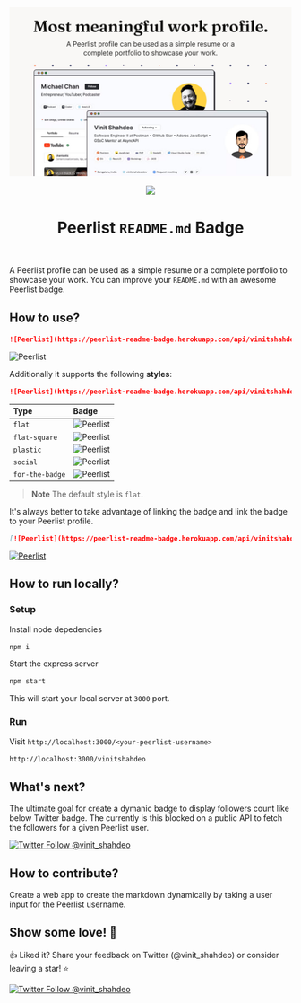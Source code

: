 ![](./public/images/peerlist-cover.jpg)

<div align="center">
  <a href="https://peerlist.io/vinitshahdeo">
    <img src="https://peerlist-readme-badge.herokuapp.com/api"/>
  </a>
</div>

<h1 align="center">Peerlist <code>README.md</code> Badge</h1>
<br>

A Peerlist profile can be used as a simple resume or a complete portfolio to showcase your work. You can improve your `README.md` with an awesome Peerlist badge.

## How to use?

```md
![Peerlist](https://peerlist-readme-badge.herokuapp.com/api/vinitshahdeo)
```
![Peerlist](https://peerlist-readme-badge.herokuapp.com/api/vinitshahdeo)

Additionally it supports the following **styles**:

```md
![Peerlist](https://peerlist-readme-badge.herokuapp.com/api/vinitshahdeo?style=flat-square)
```

| Type  | Badge  |
|:---|:---|
| `flat`  | ![Peerlist](https://peerlist-readme-badge.herokuapp.com/api/vinitshahdeo) |
| `flat-square`  | ![Peerlist](https://peerlist-readme-badge.herokuapp.com/api/vinitshahdeo?style=flat-square)  |
| `plastic`  | ![Peerlist](https://peerlist-readme-badge.herokuapp.com/api/vinitshahdeo?style=plastic)  |
| `social`  | ![Peerlist](https://peerlist-readme-badge.herokuapp.com/api/vinitshahdeo?style=social)  |
| `for-the-badge`  | ![Peerlist](https://peerlist-readme-badge.herokuapp.com/api/vinitshahdeo?style=for-the-badge)  |

> **Note**
> The default style is `flat`.

It's always better to take advantage of linking the badge and link the badge to your Peerlist profile.

```md
[![Peerlist](https://peerlist-readme-badge.herokuapp.com/api/vinitshahdeo)](https://peerlist.io/vinitshahdeo)
````
[![Peerlist](https://peerlist-readme-badge.herokuapp.com/api/vinitshahdeo)](https://peerlist.io/vinitshahdeo)

## How to run locally?

### Setup

Install node depedencies
```bash
npm i
```
Start the express server
```bash
npm start
```
This will start your local server at `3000` port.

### Run

Visit `http://localhost:3000/<your-peerlist-username>`

```bash
http://localhost:3000/vinitshahdeo
```

## What's next?

The ultimate goal for create a dymanic badge to display followers count like below Twitter badge. The currently is this blocked on a public API to fetch the followers for a given Peerlist user.

[![Twitter Follow @vinit_shahdeo](https://img.shields.io/twitter/follow/vinit_shahdeo?style=social)](https://twitter.com/Vinit_Shahdeo)

## How to contribute?

Create a web app to create the markdown dynamically by taking a user input for the Peerlist username.

## Show some love! 💙

👍 Liked it? Share your feedback on Twitter (@vinit_shahdeo) or consider leaving a star! ⭐

[![Twitter Follow @vinit_shahdeo](https://img.shields.io/twitter/follow/vinit_shahdeo?style=social)](https://twitter.com/Vinit_Shahdeo)
